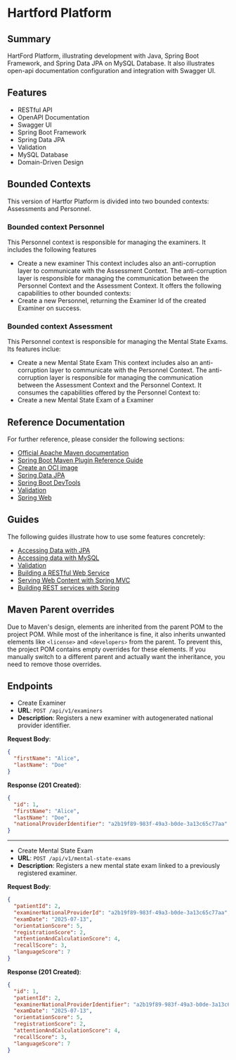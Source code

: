 # Hartford Platform

## Summary
HartFord Platform,  illustrating development with Java, Spring Boot Framework, and Spring Data JPA on MySQL Database. It also illustrates open-api documentation configuration and integration with Swagger UI.

## Features
- RESTful API
- OpenAPI Documentation
- Swagger UI
- Spring Boot Framework
- Spring Data JPA
- Validation
- MySQL Database
- Domain-Driven Design

## Bounded Contexts
This version of Hartfor Platform is divided into two bounded contexts: Assessments and Personnel.

### Bounded context Personnel
This Personnel context is responsible for managing the examiners. It includes the following features
- Create a new examiner
This context includes also an anti-corruption layer to communicate with the Assessment Context.
The anti-corruption layer is responsible for managing the communication between the Personnel Context and the Assessment Context.
It offers the following capabilities to other bounded contexts:
- Create a new Personnel, returning the Examiner Id of the created Examiner on success.

### Bounded context Assessment
This Personnel context is responsible for managing the Mental State Exams. Its features inclue:
- Create a new Mental State Exam
This context includes also an anti-corruption layer to communicate with the Personnel Context.
The anti-corruption layer is responsible for managing the communication between the Assessment Context and the Personnel Context.
It consumes the capabilities offered by the Personnel Context to:
- Create a new Mental State Exam of a Examiner

## Reference Documentation

For further reference, please consider the following sections:

* [Official Apache Maven documentation](https://maven.apache.org/guides/index.html)
* [Spring Boot Maven Plugin Reference Guide](https://docs.spring.io/spring-boot/3.5.0/maven-plugin)
* [Create an OCI image](https://docs.spring.io/spring-boot/3.5.0/maven-plugin/build-image.html)
* [Spring Data JPA](https://docs.spring.io/spring-boot/3.5.0/reference/data/sql.html#data.sql.jpa-and-spring-data)
* [Spring Boot DevTools](https://docs.spring.io/spring-boot/3.5.0/reference/using/devtools.html)
* [Validation](https://docs.spring.io/spring-boot/3.5.0/reference/io/validation.html)
* [Spring Web](https://docs.spring.io/spring-boot/3.5.0/reference/web/servlet.html)

## Guides

The following guides illustrate how to use some features concretely:

* [Accessing Data with JPA](https://spring.io/guides/gs/accessing-data-jpa/)
* [Accessing data with MySQL](https://spring.io/guides/gs/accessing-data-mysql/)
* [Validation](https://spring.io/guides/gs/validating-form-input/)
* [Building a RESTful Web Service](https://spring.io/guides/gs/rest-service/)
* [Serving Web Content with Spring MVC](https://spring.io/guides/gs/serving-web-content/)
* [Building REST services with Spring](https://spring.io/guides/tutorials/rest/)

## Maven Parent overrides

Due to Maven's design, elements are inherited from the parent POM to the project POM.
While most of the inheritance is fine, it also inherits unwanted elements like `<license>` and `<developers>` from the
parent.
To prevent this, the project POM contains empty overrides for these elements.
If you manually switch to a different parent and actually want the inheritance, you need to remove those overrides.


## Endpoints
- Create Examiner
- **URL**: `POST /api/v1/examiners`
- **Description**: Registers a new examiner with autogenerated national provider identifier.

**Request Body**:
```json
{
  "firstName": "Alice",
  "lastName": "Doe"
}
```

**Response (201 Created)**:
```json
{
  "id": 1,
  "firstName": "Alice",
  "lastName": "Doe",
  "nationalProviderIdentifier": "a2b19f89-983f-49a3-b0de-3a13c65c77aa"
}
```

---

- Create Mental State Exam
- **URL**: `POST /api/v1/mental-state-exams`
- **Description**: Registers a new mental state exam linked to a previously registered examiner.

**Request Body**:
```json
{
  "patientId": 2,
  "examinerNationalProviderId": "a2b19f89-983f-49a3-b0de-3a13c65c77aa",
  "examDate": "2025-07-13",
  "orientationScore": 5,
  "registrationScore": 2,
  "attentionAndCalculationScore": 4,
  "recallScore": 3,
  "languageScore": 7
}
```

**Response (201 Created)**:
```json
{
  "id": 1,
  "patientId": 2,
  "examinerNationalProviderIdentifier": "a2b19f89-983f-49a3-b0de-3a13c65c77aa",
  "examDate": "2025-07-13",
  "orientationScore": 5,
  "registrationScore": 2,
  "attentionAndCalculationScore": 4,
  "recallScore": 3,
  "languageScore": 7
}
```
